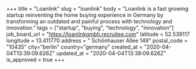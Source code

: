 +++
title = "Loanlink"
slug = "loanlink"
body = "Loanlink is a fast growing startup reinventing the home buying experience in Germany by transforming an outdated and painful process with technology and innovation."
tags = ["startup", "buying", "technology", "innovation"]
job_board_url = "https://loanlinkgmbh.recruitee.com"
latitude = 52.539117
longitude = 13.411770 
address = " Schönhauser Allee 149"
postal_code = "10435"
city="berlin"
country="germany"
created_at = "2020-04-04T13:39:09.626Z"
updated_at = "2020-04-04T13:39:09.626Z"
is_approved = true
+++
